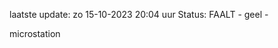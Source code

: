 laatste update: 
zo 15-10-2023 20:04   uur 
Status: FAALT - geel - 
<div class="service Y">microstation</div>